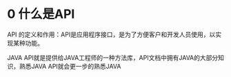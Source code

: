 # 0 什么是API

API 的定义和作用：API是应用程序接口，是为了方便客户和开发人员使用，以实现某种功能。

JAVA API就是提供给JAVA工程师的一种方法库，API文档中拥有JAVA的大部分知识，熟悉JAVA API就会更一步的熟悉JAVA